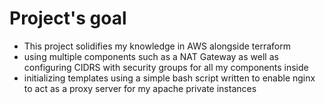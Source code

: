 # Project's goal
- This project solidifies my knowledge in AWS alongside terraform
- using multiple components such as a NAT Gateway as well as configuring CIDRS with security groups for all my components inside 
- initializing templates using a simple bash script written to enable nginx to act as a proxy server for my apache private instances

